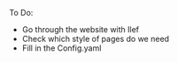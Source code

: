 To Do:
- Go through the website with Ilef
- Check which style of pages do we need
- Fill in the Config.yaml